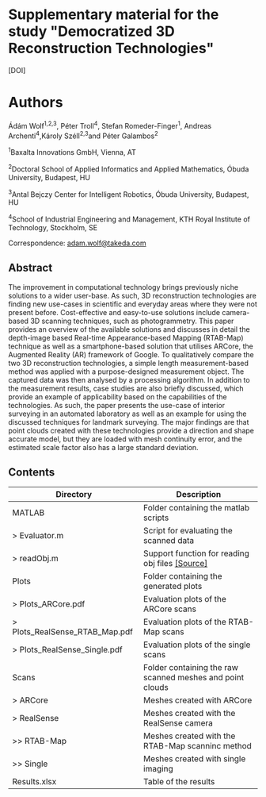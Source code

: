# Supplementary material for the study "Democratized 3D Reconstruction Technologies"

\[DOI\]
# Authors
Ádám Wolf<sup>1,2,3</sup>, Péter Troll<sup>4</sup>, Stefan Romeder-Finger<sup>1</sup>, Andreas Archenti<sup>4</sup>,Károly Széll<sup>2,3</sup>and Péter Galambos<sup>2</sup>

<sup>1</sup>Baxalta Innovations GmbH, Vienna, AT

<sup>2</sup>Doctoral School of Applied Informatics and Applied Mathematics, Óbuda University, Budapest, HU

<sup>3</sup>Antal Bejczy Center for Intelligent Robotics, Óbuda University, Budapest, HU

<sup>4</sup>School of Industrial Engineering and Management, KTH Royal Institute of Technology, Stockholm, SE

Correspondence: adam.wolf@takeda.com

## Abstract

The improvement in computational technology brings previously niche solutions to a wider user-base. As such, 3D reconstruction technologies are finding new use-cases in scientific and everyday areas where they were not present before. Cost-effective and easy-to-use solutions include camera-based 3D scanning techniques, such as photogrammetry. This paper provides an overview of the available solutions and discusses in detail the depth-image based Real-time Appearance-based Mapping (RTAB-Map) technique as well as a smartphone-based solution that utilises ARCore, the Augmented Reality (AR) framework of Google. To qualitatively compare the two 3D reconstruction technologies, a simple length measurement-based method was applied with a purpose-designed measurement object. The captured data was then analysed by a processing algorithm. In addition to the measurement results, case studies are also briefly discussed, which provide an example of applicability based on the capabilities of the technologies. As such, the paper presents the use-case of interior surveying in an automated laboratory as well as an example for using the discussed techniques for landmark surveying. The major findings are that point clouds created with these technologies provide a direction and shape accurate model, but they are loaded with mesh continuity error, and the estimated scale factor also has a large standard deviation.

## Contents
| Directory | Description | 
|---|---|
| MATLAB | Folder containing the matlab scripts |
| > Evaluator.m | Script for evaluating the scanned data |
| > readObj.m | Support function for reading obj files [\[Source\]](https://de.mathworks.com/matlabcentral/fileexchange/18957-readobj)  |
| Plots | Folder containing the generated plots |
| > Plots_ARCore.pdf | Evaluation plots of the ARCore scans |
| > Plots_RealSense_RTAB_Map.pdf | Evaluation plots of the RTAB-Map scans |
| > Plots_RealSense_Single.pdf | Evaluation plots of the single scans |
| Scans | Folder containing the raw scanned meshes and point clouds |
| > ARCore | Meshes created with ARCore |
| > RealSense | Meshes created with the RealSense camera |
| >> RTAB-Map | Meshes created with the RTAB-Map scanninc method |
| >> Single | Meshes created with single imaging |
| Results.xlsx | Table of the results |
